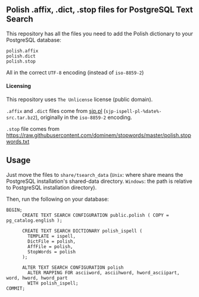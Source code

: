 ## Polish .affix, .dict, .stop files for PostgreSQL Text Search

This repository has all the files you need to add the Polish dictionary to your PostgreSQL database:
```
polish.affix
polish.dict
polish.stop
```
All in the correct `UTF-8` encoding (instead of `iso-8859-2`)

#### Licensing

This repository uses `The Unlicense` license (public domain).

`.affix` and `.dict` files come from [sjp.pl](https://sjp.pl/slownik/ort/) (`sjp-ispell-pl-%date%-src.tar.bz2`), originally in the `iso-8859-2` encoding.

`.stop` file comes from https://raw.githubusercontent.com/dominem/stopwords/master/polish.stopwords.txt

## Usage

Just move the files to `share/tsearch_data` (`Unix`: where share means the PostgreSQL installation's shared-data directory. `Windows`: the path is relative to PostgreSQL installation directory).

Then, run the following on your database:
```postgres
BEGIN;
      CREATE TEXT SEARCH CONFIGURATION public.polish ( COPY = pg_catalog.english );

      CREATE TEXT SEARCH DICTIONARY polish_ispell (
        TEMPLATE = ispell,
        DictFile = polish,
        AffFile = polish,
        StopWords = polish
      );

      ALTER TEXT SEARCH CONFIGURATION polish
        ALTER MAPPING FOR asciiword, asciihword, hword_asciipart, word, hword, hword_part
        WITH polish_ispell;
COMMIT;
```
